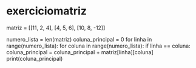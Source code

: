 # exerciciomatriz
matriz = [[11, 2, 4], 
          [4, 5, 6], 
          [10, 8, -12]]
 
numero_lista = len(matriz)
coluna_principal = 0 
for linha in range(numero_lista):
    for coluna in range(numero_lista): 
        if linha == coluna: 
            coluna_principal = coluna_principal + matriz[linha][coluna]
print(coluna_principal)
